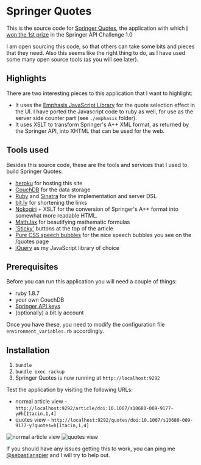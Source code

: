 # Springer Quotes

This is the source code for [Springer Quotes](http://springerquotes.heroku.com/),
the application with which [I won the 1st prize][challenge] in the Springer API Challenge 1.0

I am open sourcing this code, so that others can take some bits and pieces that they need. Also this seems like the right thing to do, as I have used some many open source tools (as you will see later).

## Highlights

There are two interesting pieces to this application that I want to highlight:

* It uses the [Emphasis JavaScript Library](https://github.com/NYTimes/Emphasis) for the quote selection effect in the UI. I have ported the Javascript code to ruby as well, for use as the server side counter part (see `./emphasis` folder). 
* It uses XSLT to transform Springer's A++ XML format, as returned by the Springer API, into XHTML that can be used for the web. 

## Tools used

Besides this source code, these are the tools and services that I used to build Springer Quotes:
	
<ul>
	<li><a href="http://heroku.com">heroku</a> for hosting this site</li>	
	<li><a href="http://couchone.com">CouchDB</a> for the data storage</li>	
	<li><a href="http://www.ruby-lang.org/en/">Ruby</a> and <a href="http://www.sinatrarb.com/">Sinatra</a> for the implementation and server DSL</li>	
	<li><a href="http://bit.ly">bit.ly</a> for shortening the links</li>	
	<li><a href="http://nokogiri.org/">Nokogiri</a> + XSLT for the conversion of Springer's A++ format into somewhat more readable HTML.</li>
	<li><a href="http://www.mathjax.org">MathJax</a> for beautifying mathematic formulas</li>
	<li><a href="http://imakewebthings.github.com/jquery-waypoints/sticky-elements/">'Sticky'</a> buttons at the top of the article</li>	
	<li><a href="http://nicolasgallagher.com/pure-css-speech-bubbles/">Pure CSS speech bubbles</a> for the nice speech bubbles you see on the /quotes page</li>
	<li><a href="http://jquery.com">jQuery</a> as my JavaScript library of choice</a></li>
</ul>

## Prerequisites 

Before you can run this application you will need a couple of things:

- ruby 1.8.7
- your own CouchDB
- [Springer API keys](http://dev.springer.com)
- (optionally) a bit.ly account 

Once you have these, you need to modify the configuration file `environment_variables.rb` accordingly.

## Installation

1. `bundle`
1. `bundle exec rackup`
1. Springer Quotes is now running at `http://localhost:9292`

Test the application by visiting the following URLs:

- normal article view - `http://localhost:9292/article/doi:10.1007/s10680-009-9177-y#h[Itacin,1,4]` 
- quotes view - `http://localhost:9292/quotes/doi:10.1007/s10680-009-9177-y?quotes=h[Itacin,1,4]`

![normal article view](https://github.com/spier/springerquotes/raw/master/example_images/normal_article_view.png "Normal article view") 
![quotes view](https://github.com/spier/springerquotes/raw/master/example_images/quotes_view.png "Quotes view") 

If you should have any issues getting this to work, you can ping me [@sebastianspier][@seb] and I will try to help out.

[@seb]: https://twitter.com/#!/sebastianspier
[challenge]: http://spier.hu/2011/07/i-won-the-springer-api-challenge-1.0/
